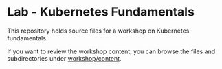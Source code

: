 Lab - Kubernetes Fundamentals
=============================

This repository holds source files for a workshop on Kubernetes fundamentals.

If you want to review the workshop content, you can browse the files and subdirectories under [workshop/content](workshop/content).
